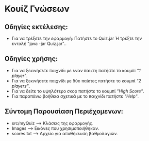 # Κουίζ Γνώσεων

## Οδηγίες εκτέλεσης:
* Για να τρέξετε την εφαρμογή: Πατήστε το Quiz.jar Ή τρέξτε την εντολή "java -jar Quiz.jar".. 


## Οδηγίες χρήσης:
* Για να ξεκινήσετε παιχνίδι με έναν παίκτη πατήστε το κουμπί *"1 player"*.
* Για να ξεκινήσετε παιχνίδι με δύο παίκτες πατήστε το κουμπί *"2 players"*.
* Για να δείτε το υψηλότερο σκορ πατήστε το κουμπί *"High Score"*.
* Για παραπάνω βοήθεια σχετικά με το παιχνίδι πατήστε *"Help"*.

## Σύντομη Παρουσίαση Περιέχομενων:
* src/myQuiz --> Κλάσεις της εφαρμογής.
* Images --> Εικόνες που χρησιμοποιήθηκαν.
* scores.txt --> Αρχείο για αποθήκευση βαθμολογιών.
